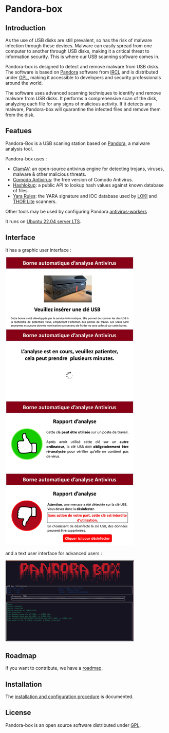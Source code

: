 Pandora-box
============

## Introduction

As the use of USB disks are still prevalent, so has the risk of malware infection through these devices. 
Malware can easily spread from one computer to another through USB disks, making it a critical threat to 
information security. This is where our USB scanning software comes in.

Pandora-box is designed to detect and remove malware from USB disks. The software is based on [Pandora](https://github.com/pandora-analysis) 
software from [IRCL](https://www.circl.lu) and is distributed under [GPL](https://www.gnu.org/licenses/licenses.html), 
making it accessible to developers and security professionals around the world.

The software uses advanced scanning techniques to identify and remove malware from USB disks. It performs a 
comprehensive scan of the disk, analyzing each file for any signs of malicious activity. If it detects any malware, 
Pandora-box will quarantine the infected files and remove them from the disk.

## Featues

Pandora-Box is a USB scaning station based on [Pandora](https://github.com/pandora-analysis), 
a malware analysis tool. 

Pandora-box uses :

- [ClamAV](http://www.clamav.net/): an open-source antivirus engine for detecting trojans, viruses, malware & other malicious threats.
- [Comodo Antivirus](https://antivirus.comodo.com/): the free version of Comodo Antivirus.
- [Hashlokup](https://circl.lu/services/hashlookup/): a public API to lookup hash values against known database of files. 
- [Yara Rules](https://github.com/Neo23x0/signature-base): the YARA signature and IOC database used by [LOKI](https://github.com/Neo23x0/Loki) and [THOR Lite](https://www.nextron-systems.com/thor-lite/) scanners.

Other tools may be used by configuring Pandora [antivirus-workers](https://github.com/pandora-analysis/pandora#antivirus-workers)

It runs on [Ubuntu 22.04 server LTS](https://releases.ubuntu.com/jammy/).

## Interface

It has a graphic user interface :

[<img src="images/key1.png" width="400">](images/key1.png)
[<img src="images/wait1.png" width="400">](images/wait1.png)
[<img src="images/ok.png" width="400">](images/ok.png)
[<img src="images/bad.png" width="400">](images/bad.png)

and a text user interface for advanced users :

[<img src="images/pandora-curses.png" width="400">](images/pandora-curses.png)

## Roadmap

If you want to contribute, we have a [roadmap](ROADMAP.md).

## Installation

The [installation and configuration procedure](INSTALL.md) is documented.

## License

Pandora-box is an open source software distributed under [GPL](https://www.gnu.org/licenses/licenses.html).

